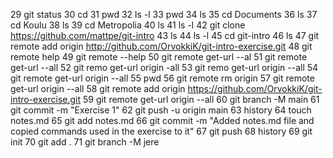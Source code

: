    29  git status
   30  cd
   31  pwd
   32  ls -l
   33  pwd
   34  ls
   35  cd Documents
   36  ls
   37  cd Koulu
   38  ls
   39  cd Metropolia
   40  ls
   41  ls -l
   42  git clone https://github.com/mattpe/git-intro
   43  ls
   44  ls -l
   45  cd git-intro
   46  ls
   47  git remote add origin http://github.com/OrvokkiK/git-intro-exercise.git
   48  git remote help
   49  git remote --help
   50  git remote get-url --al
   51  git remote get-url --all
   52  git remo get-url origin -all
   53  git remo get-url origin --all
   54  git remote get-url origin --all
   55  pwd
   56  git remote rm origin
   57  git remote get-url origin --all
   58  git remote add origin https://github.com/OrvokkiK/git-intro-exercise.git
   59  git remote get-url origin --all
   60  git branch -M main
   61  git commit -m "Exercise 1"
   62  git push -u origin main
   63  history
   64 touch notes.md
   65 git add notes.md
   66  git commit -m "Added notes.md file and copied commands used in the exercise to it"
   67  git push
   68  history
   69 git init
   70 git add .
   71 git branch -M jere